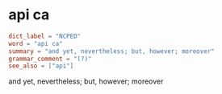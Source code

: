 # api ca

``` toml
dict_label = "NCPED"
word = "api ca"
summary = "and yet, nevertheless; but, however; moreover"
grammar_comment = "(?)"
see_also = ["api"]
```

and yet, nevertheless; but, however; moreover

